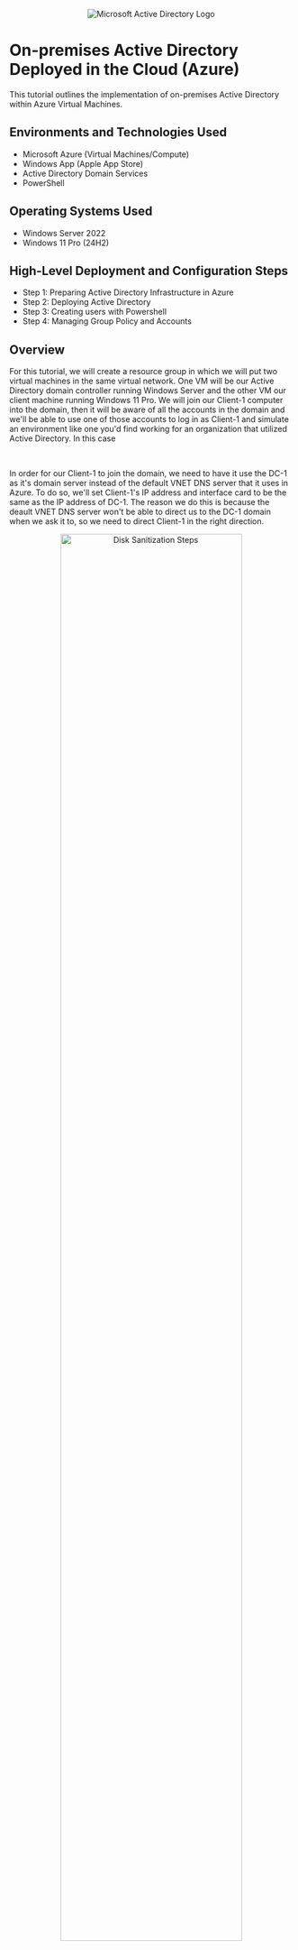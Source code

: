 <p align="center">
<img src="https://i.imgur.com/pU5A58S.png" alt="Microsoft Active Directory Logo"/>
</p>

<h1>On-premises Active Directory Deployed in the Cloud (Azure)</h1>
This tutorial outlines the implementation of on-premises Active Directory within Azure Virtual Machines.<br />


<h2>Environments and Technologies Used</h2>

- Microsoft Azure (Virtual Machines/Compute)
- Windows App (Apple App Store)
- Active Directory Domain Services
- PowerShell

<h2>Operating Systems Used </h2>

- Windows Server 2022
- Windows 11 Pro (24H2)

<h2>High-Level Deployment and Configuration Steps</h2>

- Step 1: Preparing Active Directory Infrastructure in Azure
- Step 2: Deploying Active Directory
- Step 3: Creating users with Powershell
- Step 4: Managing Group Policy and Accounts

<h2>Overview</h2>
<p>For this tutorial, we will create a resource group in which we will put two virtual machines in the same virtual network. One VM will be our Active Directory domain controller running Windows Server and the other VM our client machine running Windows 11 Pro. We will join our Client-1 computer into the domain, then it will be aware of all the accounts in the domain and we'll be able to use one of those accounts to log in as Client-1 and simulate an environment like one you'd find working for an organization that utilized Active Directory.
In this case
</p>
<br/>
<p>In order for our Client-1 to join the domain, we need to have it use the DC-1 as it's domain server instead of the default VNET DNS server that it uses in Azure. To do so, we'll set Client-1's IP address and interface card to be the same as the IP address of DC-1. The reason we do this is because the deault VNET DNS server won't be able to direct us to the DC-1 domain when we ask it to, so we need to direct Client-1 in the right direction. </p>
<p align="center">
  <img src="https://i.imgur.com/d22FHIm.png" height="80%" width="80%" alt="Disk Sanitization Steps"/>
</p>
<br />
<h2>Preparing Active Directory Infrastructure in Azure</h2>
<p>First, we will go into Microsot Azure and create a resource group called "Active-Directory-Lab". Then create a virtual network called "Active-Directory-VNet" making sure that it's under the Active-Directory-Lab resource group and in the same region.With our resource group and virtual network deployed, we can now move on to create our two virtual machines.</p>
<br />
<p>We'll first create our DC-1 virtual machine and call it "dc-1", making sure it's under the Active-Directory-Lab resource group and under the same region. For it's image choose "Windows Server 2022" and that you create a username and password you can easily remember. Make sure to click both licensing boxes at the bottom. Hit next, and under the Networking tab make sure that we pick the Active-Directory-VNet, then finish creating the virtual machine, once it's created it should look like this:</p>
<p align="center"><img alt="Screenshot 2025-06-24 at 11 30 05 AM" src="https://github.com/user-attachments/assets/2c8d6241-d114-4920-b034-8ebf8e8fb90f" height="80%" width="80%"/>
</p>
<br />
<p>For the client virtual machine we will go through the same process by choosing the same resource group and virtual network. Make sure the VM is called "client-1" and that the image you choose is "Windows 11 Pro" and create a username and password you can remember. Once it's created it should look like this:</p>
<p align="center"><img alt="Screenshot 2025-06-24 at 11 31 34 AM" src="https://github.com/user-attachments/assets/51cb947a-9f6f-458f-b1e8-e71ad2da2974" height="80%" width="80%"/>
</p>
<br />
<p>After the virtual machiens are created, we are going to set DC-1's NIC private IP address to be static. The reason we do is becuse we don't want DC-1's address to change while it's being used as a DNS server for client-1. To do this, go to dc-1 and on the left, under "Networking", click "Network settings". There, click on the green interface icon:
</p>
<p align="center"><img alt="Screenshot 2025-06-24 at 11 42 33 AM" src="https://github.com/user-attachments/assets/7119b4c0-3131-4ab4-9312-18661d7c8afc" height="80%" width="80%"/>
</p>
<br />
<p>This opens the IP configurations where we can click on "ipconfig1" at the bottom, which opens a new window on the right of the page where we can see "Private IP address settings" and change Allocation from "Dyanmic" to "Static."</p>
<p align="center">
  <img alt="Screenshot 2025-06-24 at 11 45 27 AM" src="https://github.com/user-attachments/assets/f89958fb-1658-48db-a623-fec0faf17e9e" height="80%" width="80%" />
</p>
<br />
<p>Next, we're going to log in to dc-1 and disable firewall configurations. In a real world scenario this is not recommended, but for the sake of this tutorial we need to do this. Go into the dc-1 in Azure and get dc-1's public IP address and connect to it via either Remote Desktop (Windows) or Microsoft Remote Desktop (Mac).</p>
<br />
<p>Once in dc-1, if you configured dc-1 exactly as this tutorial recommended, your main page should've opened Server Manager like this:</p>
<p align="center"><img alt="Screenshot 2025-06-25 at 11 03 15 AM" src="https://github.com/user-attachments/assets/e576dfa4-1a9c-45a3-a49c-97171f57ea70" height="80%" width="80%"/>
</p>
<br />
<p>Now, right-click the start menu (Windows icon) in the bottom left and select "Run", a small window should open up. Type "wf.msc" to open Windows Defender Firewall with Advanced Security.</p>
<p align="center"><img alt="Screenshot 2025-06-25 at 11 06 16 AM" src="https://github.com/user-attachments/assets/86d8544f-07db-472d-8867-c22c9dbf9d6d" height="80%" width="80%" />
</p>
<br />
<p>Inside Windows Firewall, click "Windows Defender Firewall Properties", which opens a new page where you need to change the Firewall state from "on" to "off". Do the same for the Private profile and the Public profile as well, then click "OK".</p>
<p align="center"><img alt="Screenshot 2025-06-25 at 11 11 26 AM" src="https://github.com/user-attachments/assets/8944327c-2769-4851-8c66-a8a1d17462eb" height="80%" width="80%"/>
</p>
<br />
<p>Now that Firewall settings on dc-1 are disabled, we are going to change the DNS settings on client-1 to point to dc-1's private IP address. To do this, go to dc-1 on Azure and find it's private IP address under the Networking details, and copy that address.</p>
<p align="center"><img alt="Screenshot 2025-06-25 at 11 13 33 AM" src="https://github.com/user-attachments/assets/d644da37-e52e-40c4-a99e-315dcc202f0c" height="80%" width="80%"/>
</p>
<br />
<p>Then, travel to client-1 within Azure and into "Network settings" and click on the green interface icon, and right below "IP configurations on the left, click "DNS servers" and it should look like this:</p>
<p align="center"><img alt="Screenshot 2025-06-25 at 11 18 44 AM" src="https://github.com/user-attachments/assets/84882f3a-5186-416f-9bf5-382655588443" height="80%" width="80%"/>
</p>
<p>Right now, the DNS server preference is set to "Inheret from virtual network", but we are going to choose "custom" and paste dc-1's private IP address and click "Save" at the top. Now, client-1's DNS server points to dc-1's domain.</p>
<p align="center"><img alt="Screenshot 2025-06-25 at 11 23 47 AM" src="https://github.com/user-attachments/assets/4faaa8e3-8c7c-487b-acdc-275d4b940931" height="80%" width="80%" />
</p>
<br />
<p>In order for this change to be fully made, we need to restart the client-1 virtual machine before proceeding with the tutorial.</p>
<br />
<p>Next, we'll login to client-1 and open up Powershell. We want to ping dc-1's private IP address to see if our last configruation actually worked, so grab dc-1's private IP address from Azure and back in Powershell type "ping [dc-1 private IP address]" and hit enter. This should be what the result looks like:  </p>
<p align="center"><img alt="Screenshot 2025-06-25 at 11 36 04 AM" src="https://github.com/user-attachments/assets/55eeed1b-ac1d-4915-9655-c1a2068ae1da" height="80%" width="80%"/>
</p>
<br />
<p>If you got the same result, great! You've correctly configured everything so far. If you're ping command replies with anything else, like "Destination host unreachable" it means that dc-1 and client-1 are in different virtual networks or dc-1's Firewall is blocking ping.</p>
<br />
<p>The last thing we need to do on Powershell is check that the DNS server for client-1 reflects dc-1's private IP addreess. For this, type "ipconfig /all" then hit enter. Scroll down until you find "DNS server" and you should see dc-1's private IP address next to it.</p>
<p align="center"><img alt="Screenshot 2025-06-25 at 11 40 31 AM" src="https://github.com/user-attachments/assets/bbe59583-4b10-4fe4-a064-8b26bca14191" height="80%" width="80%"/>
</p>
<br />
<h2>Deploying Active Directory</h2>
<p>Now we'll download Active Directory Domain Services in the domain controller. Go back to the dc-1 virtual machine and open up Server Manager if it's not already open. Inside, click on "Add roles and features" and hit next on the new page until you reach "Server Roles". In here, make sure that you check "Active Directory Domain Services" at the top of the list and click "Add Feature" on the pop-up page. Continue until you reach "Confirmation".</p>
<p align="center"><img alt="Screenshot 2025-06-26 at 11 02 37 AM" src="https://github.com/user-attachments/assets/f4d34e87-148e-4c71-b422-696da9575289" height="80%" width="80%" />
</p>
<br />
<p>In the Confirmation page, make sure that "Restart the destination server automatically if required" is checked then click "Install" at the bottom. Once installed you can close the tab.</p>
<p align="center"><img alt="Screenshot 2025-06-26 at 11 04 36 AM" src="https://github.com/user-attachments/assets/f60818e1-c420-4b68-9d08-c316a698f992" height="80%" width="80%"/>
</p>
<br />
<p>So far, we've been configuring dc-1 as a domain controller without actually promoting it to a domain controller which is what we'll do next. In Server Manager at the top-right corner there's  a flag icon, click on it, then click "Promote this server to a domain controller".</p>
<p align="center"><img alt="Screenshot 2025-06-26 at 11 09 59 AM" src="https://github.com/user-attachments/assets/6b2dfc80-f84d-41b9-b3de-16c733b02c7c"  height="80%" width="80%"/>
</p>
<br />
<p>In Deployment Configuration, choose "Add a new forest" and type "mydomain.com" in the bar, then hit next.</p>
<p align="center"><img alt="Screenshot 2025-06-26 at 11 11 53 AM" src="https://github.com/user-attachments/assets/dab6856e-66f5-48e1-a966-efdc79ac2d50" height="80%" width="80%"/>
</p>
<br />
<p>In Domain Controller Options you'll be asked to set a password for your domain controller, make sure it's a password you can easily remember. Click "Next" and in DNS Options, make suer that "Create DNS delegations" is unchecked. Hit "Next" on the remaining tabs until you reach "Prerequisites Check" and if everything is configured correctly, hit "Install" at the bottom.</p>
<p align="center"><img alt="Screenshot 2025-06-26 at 11 19 22 AM" src="https://github.com/user-attachments/assets/360bd485-4246-402d-aa24-70b62cd67515" height="80%" width="80%"/>
</p>
<br />
<p>You'll be automatically logged out of the virtual machine after dc-1 is promoted to domain controller, and now that dc-1 no longer a regular virtual machine, to log back into it you need to specify if you're login in as a domain user or a local user. We want to login as a domain user now, so we need to add "mydomain.com/" to our username like this:</p>
<p align="center"><img alt="Screenshot 2025-06-26 at 11 31 19 AM" src="https://github.com/user-attachments/assets/10c52976-a7f3-4802-a329-b7e13e6724d7" height="80%" width="80%"/>
</p>
<br />
<p>Once we're in dc-1, we're going to create a domain admin user within our domain to be used for our administrative tasks. To do this, type "Active Directory Users and Computers" in the search bar and open it. Inside AD, right-click on "mydomain.com" on the left and go to "New" and click "Organizational Unit". Name this unit "_EMPLOYEES" then hit "Ok". Repeat this steps for a second organizational unit and call it "_ADMINS".</p>
<p align="center"><img alt="Screenshot 2025-06-26 at 11 40 28 AM" src="https://github.com/user-attachments/assets/c7de6c10-8961-4ada-b070-59c142a59e8a" height="80%" width="80%"/>
</p>
<br />
<p>Now that we have an organizational unit for our admins, we're going to create our first admin account. Right-click "_ADMINS" and go to "New" then click "User". Name the admin "Jane Doe" and her username "jane_admin".</p>
<p align="center"><img alt="Screenshot 2025-06-26 at 11 45 37 AM" src="https://github.com/user-attachments/assets/dff54b9b-96c2-4b43-b90a-f9429cbbaf6b" height="80%" width="80%"/>
</p>
<br />
<p>Click "Next" and for her password choose something you'll easily remember, and for the sake of this tutorial, make sure "User must change password at next login" is unchecked. Click "Next", then "Finish", and now we have our first account in our domain.</p>
<br />
<p>We're going to add Jane Doe to the "Domain Admins" Security Group. Right-click on Jane Doe and click on "Properties". Inside Properties choose the "Member of" tab at the top, then click "Add". Here, we'll type "domain admins" in the text box and click "Check Names". If the name is correctly checked it will be underlined, you can hit "Ok" and "Apply". Now Jane_admin is a true domain administrator.</p>
<p align="center"><img alt="Screenshot 2025-06-27 at 11 07 26 AM" src="https://github.com/user-attachments/assets/2f452655-5b9f-46c4-af61-e92c45e28f8d" height="80%" width="80%"/>
</p>
<br />
<p>Now, we're going to join client-1 to the domain we created in dc-1. First, logout of dc-1 and log back in as "mydomain.com\jane_admin" and login to client-1 with the username and password you created for it inside of Azure. Inside client-1, right-click the start buttom(Windows icon) and choose "System" then "Domain or workgroup". Choose "Change", and here we'll be able to change the domain client-1 belongs to. Under "Member of" choose "Domain" and type "mydomain.com",</p>
<p align="center"><img alt="Screenshot 2025-06-27 at 11 20 31 AM" src="https://github.com/user-attachments/assets/bee0ea47-a6a6-41fd-a864-3b19a4dca1cd" height="80%" width="80%"/>
</p>
<br />
<p>Then, click "Ok" and as soon as you do so a new tab should open up. Because we changed the DNS server settting of client-1 to use dc-1's private IP address, it's able to find mydomain.com. Here, since we only have created our Jane_admin user, we'll login as Jane_admin.</p>
<p align="center"><img alt="Screenshot 2025-06-27 at 11 26 52 AM" src="https://github.com/user-attachments/assets/74c12e21-afe6-4776-b326-55508d287a7f" height="80%" width="80%"/>
</p>
<br />
<p>Once we click "Ok" the a new tab will welcome us to mydomain.com and the computer will restart. We'll be going to back to working on dc-1 for a moment so don't log back into client-1 yet.</p>
<br />
<p>For now, we'll go back do dc-1 and check that client-1 has been added to our domain. Open up Active Directory Users and Computers and open mydomain.com then click "Computers". You should see client-1 in there.</p>
<p align="center"><img alt="Screenshot 2025-06-27 at 11 41 24 AM" src="https://github.com/user-attachments/assets/54d03ea5-c55d-47d2-b26d-955168cdb95a" height="80%" width="80%"/>
</p>
<br />
<p>Now, let's create a new organizational unit. Right-click mydomain.com and go to New then Organizational Unit. We'll call it "_CLIENTS". Go back to Computers and drag client-1 into the _CLIENTS OU, say yes to whatever pop-up tab appears.</p>
<br />
<p>We have now successfully deployed Active Directory in our domain.</p>
<h2>Creating users with Powershell</h2>
<br />
<p>First, we're going to allow our domain users to remotely access our client-1 virtual machine. login to client-1 as "mydomain.com\jane_admin" and right-click the start menu to click System. Inside, scroll down until you see Remote Desktop, then click it and go to "Remote Desktop Users". A new tab should pop up and we're to click Add. Inside the text box write "Domain Users" and click Check names then Ok. And Ok one last time to close the first pop-up tab.</p>
<p align="center"><img alt="Screenshot 2025-06-30 at 11 17 00 AM" src="https://github.com/user-attachments/assets/2d6e23cc-72ba-46d8-98e9-76d29f5e55a1" height="80%" width="80%"/>
</p>
<br />
<p>Now, we're to login to dc-1 as "mydomain.com\jane_admin". Search up Powershell, right click it, and choose "Run as an administrator".</p>
<br />
<p>With Powershell now open, we're going to use a script provided by Josh Madakor that allows us to create a large number of users for our domain. Click on the link below to access the script:</p>
[Script](https://github.com/joshmadakor1/AD_PS/blob/master/Generate-Names-Create-Users.ps1)




























































